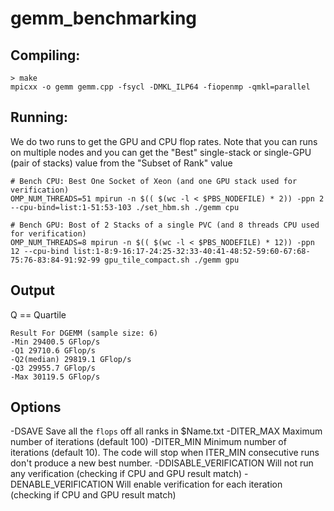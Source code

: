 # gemm_benchmarking

## Compiling:
```
> make
mpicxx -o gemm gemm.cpp -fsycl -DMKL_ILP64 -fiopenmp -qmkl=parallel
```

## Running:

We do two runs to get the GPU and CPU flop rates. Note that you can runs on multiple nodes and you can get the "Best" single-stack or single-GPU (pair of stacks) value from the "Subset of Rank" value

```
# Bench CPU: Best One Socket of Xeon (and one GPU stack used for verification)
OMP_NUM_THREADS=51 mpirun -n $(( $(wc -l < $PBS_NODEFILE) * 2)) -ppn 2 --cpu-bind=list:1-51:53-103 ./set_hbm.sh ./gemm cpu

# Bench GPU: Bost of 2 Stacks of a single PVC (and 8 threads CPU used for verification)
OMP_NUM_THREADS=8 mpirun -n $(( $(wc -l < $PBS_NODEFILE) * 12)) -ppn 12 --cpu-bind list:1-8:9-16:17-24:25-32:33-40:41-48:52-59:60-67:68-75:76-83:84-91:92-99 gpu_tile_compact.sh ./gemm gpu
```

## Output

Q == Quartile 
```
Result For DGEMM (sample size: 6)
-Min 29400.5 GFlop/s
-Q1 29710.6 GFlop/s
-Q2(median) 29819.1 GFlop/s
-Q3 29955.7 GFlop/s
-Max 30119.5 GFlop/s
```


## Options

-DSAVE  Save all the `flops` off all ranks in $Name.txt
-DITER_MAX Maximum number of iterations (default 100)
-DITER_MIN Minimum number of iterations (default 10). The code will stop when ITER_MIN consecutive runs don't produce a new best number.
-DDISABLE_VERIFICATION Will not run any verification (checking if CPU and GPU result match)
-DENABLE_VERIFICATION Will enable verification for each iteration (checking if CPU and GPU result match)
